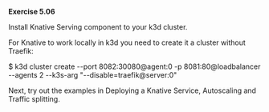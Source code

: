 **Exercise 5.06**

Install Knative Serving component to your k3d cluster.

For Knative to work locally in k3d you need to create it a cluster without Traefik:

$ k3d cluster create --port 8082:30080@agent:0 -p 8081:80@loadbalancer --agents 2 --k3s-arg "--disable=traefik@server:0"

Next, try out the examples in Deploying a Knative Service, Autoscaling and Traffic splitting.